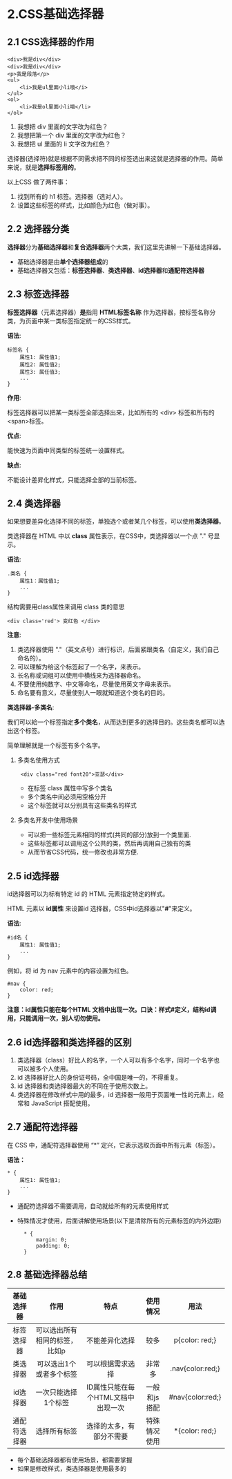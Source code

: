 # 2.CSS基础选择器

## 2.1 CSS选择器的作用

    <div>我是div</div>
    <div>我是div</div>
    <p>我是段落</p>
    <ul>
        <li>我是ul里面小li哦</i>
    </ul>
    <ol>
        <li>我是ol里面小li哦</li>
    </ol>

1. 我想把 div 里面的文字改为红色？
2. 我想把第一个 div 里面的文字改为红色？
3. 我想把 ul 里面的 li 文字改为红色？

选择器(选择符)就是根据不同需求把不同的标签选出来这就是选择器的作用。简单来说，就是**选择标签用的**。

以上CSS 做了两件事：

1. 找到所有的 h1 标签。选择器（选对人）。
2. 设置这些标签的样式，比如颜色为红色（做对事）。

## 2.2 选择器分类

**选择器**分为**基础选择器**和**复合选择器**两个大类，我们这里先讲解一下基础选择器。

* 基础选择器是由**单个选择器组成**的
* 基础选择器又包括：**标签选择器**、**类选择器**、**id选择器**和**通配符选择器**

## 2.3 标签选择器

**标签选择器**（元素选择器）**是**指用 **HTML标签名称** 作为选择器，按标签名称分类，为页面中某一类标签指定统一的CSS样式。

**语法**:

    标签名 {
        属性1: 属性值1;
        属性2: 属性值2;
        属性3: 属任值3;
        ...
    }

**作用**:

标签选择器可以把某一类标签全部选择出来，比如所有的 \<div> 标签和所有的\<span>标签。

**优点**:

能快速为页面中同类型的标签统一设置样式。

**缺点**:

不能设计差昇化样式，只能选择全部的当前标签。

## 2.4 类选择器

如果想要差异化选择不同的标签，单独选个或者某几个标签，可以使用**类选择器**。

类选择器在 HTML 中以 **class** 属性表示，在CSS中，类选择器以一个点 "." 号显示。

**语法**:

    .类名 {
        属性1：属性值1;
        ...
    }

结构需要用class属性来调用 class 类的意思

    <div class='red'> 变红色 </div>

**注意**:

1. 类选择器使用 "."（英文点号）进行标识，后面紧跟类名（自定义，我们自己命名的）。
2. 可以理解为给这个标签起了一个名字，来表示。
3. 长名称或词组可以使用中横线来为选择器命名。
4. 不要使用纯数字、中文等命名，尽量使用英文字母来表示。
5. 命名要有意义，尽量使别人一眼就知道这个类名的目的。

**类选择器-多类名**:

我们可以給一个标签指定**多个类名**，从而达到更多的选择目的。这些类名都可以选出这个标签。

简单理解就是一个标签有多个名字。

1. 多类名使用方式

        <div class="red font20">亚瑟</div>

    * 在标签 class 厲性中写多个类名
    * 多个类名中间必须用空格分开
    * 这个标签就可以分别具有这些类名的样式

2. 多类名开发中使用场景

    * 可以把一些标签元素相同的样式(共同的部分)放到一个类里面.
    * 这些标签都可以调用这个公共的类，然后再调用自己独有的类
    * 从而节省CSS代码，统一修改也非常方便.

## 2.5 id选择器

id选择器可以为标有特定 id 的 HTML 元素指定特定的样式。

HTML 元素以 **id属性** 来设置id 选择器，CSS中id选择器以"**#**"来定义。

**语法**:

    #id名 {
        属性1: 属性值1;
        ...
    }

例如，将 id 为 nav 元素中的内容设置为红色。

    #nav {
        color: red;
    }

**注意：id属性只能在每个HTML 文档中出现一次。口诀：样式#定义，结构id调用，只能调用一次，别人切勿使用。**

## 2.6 id选择器和类选择器的区别

1. 类选择器（class）好比人的名字，一个人可以有多个名字，同时一个名字也可以被多个人使用。
2. id 选择器好比人的身份证号码，全中国是唯一的，不得重复。
3. id 选择器和类选择器最大的不同在于使用次数上。
4. 类选择器在修改样式中用的最多，id 选择器一般用于页面唯一性的元素上，经常和 JavaScript 搭配使用。

## 2.7 通配符选择器

在 CSS 中，通配符选择器使用 “*” 定兴，它表示选取页面中所有元素（标签）。

**语法：**

    * {
        属性1: 属性值1;
        ...
    }

* 通配符选择器不需要调用，自动就给所有的元素使用样式
* 特殊情况才使用，后面讲解使用场景(以下是清除所有的元素标签的内外边距)

        * {
            margin: 0;
            padding: 0; 
        }

## 2.8 基础选择器总结

|基础选择器|作用|特点|使用情况|用法|
|:------:|:--:|:--:|:----:|:-:|
|标签选择器|可以选出所有相同的标签，比如p|不能差异化选择|较多|p{color: red;}|
|类选择器|可以选出1个或者多个标签|可以根据需求选择|非常多|.nav{color:red;}|
|id选择器|一次只能选择1个标签|ID属性只能在每个HTML文档中出现一次|一般和js搭配|#nav{color:red;}|
|通配符选择器|选择所有标签|选择的太多，有部分不需要|特殊情况使用|*{color: red;}|

* 每个基础选择器都有使用场景，都需要掌握
* 如果是修改样式，类选择器是使用最多的
